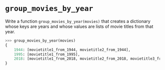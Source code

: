 # `group_movies_by_year`

Write a function `group_movies_by_year(movies)` that creates a dictionary whose keys are years and whose values are lists of movie titles from that year.

```python
>>> group_movies_by_year(movies)
{
    1944: [movietitle1_from_1944, movietitle2_from_1944],
    1995: [movietitle1_from_1995],
    2018: [movietitle1_from_2018, movietitle2_from_2018, movietitle3_from_2018]
}
```
